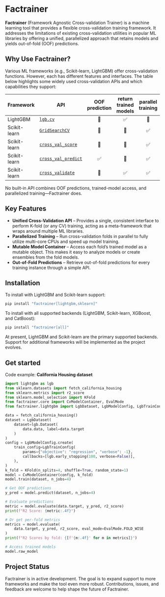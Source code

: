 # Factrainer

**Factrainer** (Framework Agnostic Cross-validation Trainer) is a machine learning tool that provides a flexible cross-validation training framework. It addresses the limitations of existing cross-validation utilities in popular ML libraries by offering a unified, parallelized approach that retains models and yields out-of-fold (OOF) predictions.

## Why Use Factrainer?

Various ML frameworks (e.g., Scikit-learn, LightGBM) offer cross-validation functions. However, each has different features and interfaces. The table below highlights some widely used cross-validation APIs and which capabilities they support:

| Framework    | API                                                                                                                     | OOF prediction | return trained models | parallel training |
| ------------ | ----------------------------------------------------------------------------------------------------------------------- | :------------: | :-------------------: | :---------------: |
| LightGBM     | [`lgb.cv`](https://lightgbm.readthedocs.io/en/stable/pythonapi/lightgbm.cv.html)                                        |       🚫       |          ✅️          |        🚫         |
| Scikit-learn | [`GridSearchCV`](https://scikit-learn.org/stable/modules/generated/sklearn.model_selection.GridSearchCV.html)           |       🚫       |          🚫           |        ✅️        |
| Scikit-learn | [`cross_val_score`](https://scikit-learn.org/stable/modules/generated/sklearn.model_selection.cross_val_score.html)     |       🚫       |          🚫           |        ✅️        |
| Scikit-learn | [`cross_val_predict`](https://scikit-learn.org/stable/modules/generated/sklearn.model_selection.cross_val_predict.html) |      ✅️       |          🚫           |        ✅️        |
| Scikit-learn | [`cross_validate`](https://scikit-learn.org/stable/modules/generated/sklearn.model_selection.cross_validate.html)       |       🚫       |          ✅️          |        ✅️        |

No built-in API combines OOF predictions, trained-model access, and parallelized training—Factrainer does.

## Key Features

- **Unified Cross-Validation API** – Provides a single, consistent interface to perform K-fold (or any CV) training, acting as a meta-framework that wraps around multiple ML libraries.
- **Parallelized Training** – Run cross-validation folds in parallel to fully utilize multi-core CPUs and speed up model training.
- **Mutable Model Container** – Access each fold’s trained model as a mutable object. This makes it easy to analyze models or create ensembles from the fold models.
- **Out-of-Fold Predictions** – Retrieve out-of-fold predictions for every training instance through a simple API.

## Installation

To install with LightGBM and Scikit-learn support:

```sh
pip install "factrainer[lightgbm,sklearn]"
```

To install with all supported backends (LightGBM, Scikit-learn, XGBoost, and CatBoost):

```sh
pip install "factrainer[all]"
```

At present, LightGBM and Scikit-learn are the primary supported backends. Support for additional frameworks will be implemented as the project evolves.

## Get started

Code example: **California Housing dataset**

```python
import lightgbm as lgb
from sklearn.datasets import fetch_california_housing
from sklearn.metrics import r2_score
from sklearn.model_selection import KFold
from factrainer.core import CvModelContainer, EvalMode
from factrainer.lightgbm import LgbDataset, LgbModelConfig, LgbTrainConfig

data = fetch_california_housing()
dataset = LgbDataset(
    dataset=lgb.Dataset(
        data.data, label=data.target
    )
)
config = LgbModelConfig.create(
    train_config=LgbTrainConfig(
        params={"objective": "regression", "verbose": -1},
        callbacks=[lgb.early_stopping(100, verbose=False)],
    ),
)
k_fold = KFold(n_splits=4, shuffle=True, random_state=1)
model = CvModelContainer(config, k_fold)
model.train(dataset, n_jobs=4)

# Get OOF predictions
y_pred = model.predict(dataset, n_jobs=4)

# Evaluate predictions
metric = model.evaluate(data.target, y_pred, r2_score)
print(f"R2 Score: {metric:.4f}")

# Or get per-fold metrics
metrics = model.evaluate(
    data.target, y_pred, r2_score, eval_mode=EvalMode.FOLD_WISE
)
print(f"R2 Scores by fold: {[f'{m:.4f}' for m in metrics]}")

# Access trained models
model.raw_model
```

## Project Status

Factrainer is in active development. The goal is to expand support to more frameworks and make the tool even more robust. Contributions, issues, and feedback are welcome to help shape the future of Factrainer.
